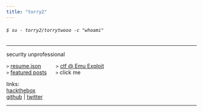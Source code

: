 ```yaml
---
title: "torry2"
---
```

###### `$ su - torry2/torrytwooo -c "whoami"`
----------------
security unprofessional 

<!--
hi im torry2 
!-->

`>` <a href="https://torrytw.ooo/files/resume.json">resume.json</a> &nbsp; &nbsp; &nbsp; &nbsp; &nbsp;`>` <a href="https://emu.team">ctf @ Emu Exploit</a>	  
`>` <a href="https://torrytw.ooo/sort/featured/">featured posts</a> &nbsp; &nbsp; &nbsp;`>` <a onclick='click()'>click me</a>
   
links:  
[hackthebox](https://app.hackthebox.com/profile/1008122)  
[github](https://github.com/torry2) |
[twitter](https://twitter.com/torrytwooo)  

<script>function click(){ alert(":)"); }</script>

----------------
